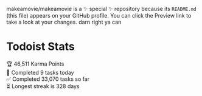 makeamovie/makeamovie is a ✨ special ✨ repository because its `README.md` (this file) appears on your GitHub profile.
You can click the Preview link to take a look at your changes. darn right ya can

# Todoist Stats

<!-- TODO-IST:START -->
🏆  46,511 Karma Points           
🌸  Completed 9 tasks today           
✅  Completed 33,070 tasks so far           
⏳  Longest streak is 328 days
<!-- TODO-IST:END -->